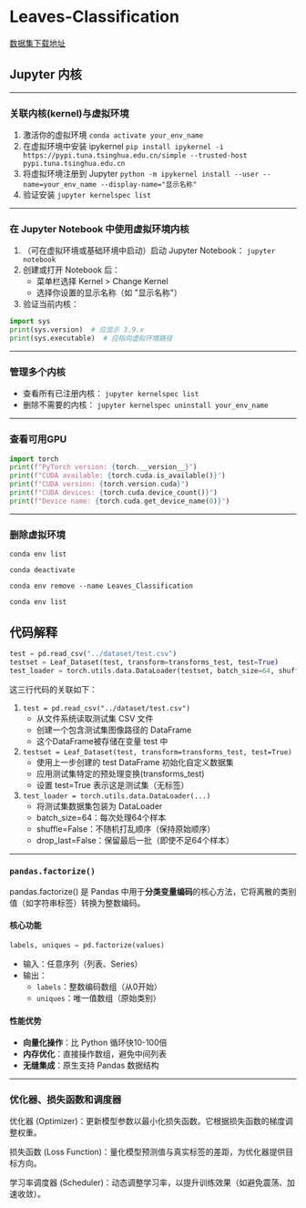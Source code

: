 # Leaves-Classification
[数据集下载地址](https://www.kaggle.com/c/classify-leaves/data)
## Jupyter 内核
***
### 关联内核(kernel)与虚拟环境
1. 激活你的虚拟环境 `conda activate your_env_name`
2. 在虚拟环境中安装 ipykernel `pip install ipykernel -i https://pypi.tuna.tsinghua.edu.cn/simple --trusted-host pypi.tuna.tsinghua.edu.cn`
3. 将虚拟环境注册到 Jupyter `python -m ipykernel install --user --name=your_env_name --display-name="显示名称"`
4. 验证安装 `jupyter kernelspec list`
***
### 在 Jupyter Notebook 中使用虚拟环境内核
1. （可在虚拟环境或基础环境中启动）启动 Jupyter Notebook： `jupyter notebook`
2. 创建或打开 Notebook 后：
   - 菜单栏选择 Kernel > Change Kernel
   - 选择你设置的显示名称（如 "显示名称"）
3. 验证当前内核：
```python
import sys
print(sys.version)  # 应显示 3.9.x
print(sys.executable)  # 应指向虚拟环境路径
```
***
### 管理多个内核
- 查看所有已注册内核： `jupyter kernelspec list` 
- 删除不需要的内核： `jupyter kernelspec uninstall your_env_name`
***
### 查看可用GPU
```python
import torch
print(f"PyTorch version: {torch.__version__}")
print(f"CUDA available: {torch.cuda.is_available()}")
print(f"CUDA version: {torch.version.cuda}")
print(f"CUDA devices: {torch.cuda.device_count()}")
print(f"Device name: {torch.cuda.get_device_name(0)}")
```
***
### 删除虚拟环境
```commandline
conda env list

conda deactivate

conda env remove --name Leaves_Classification

conda env list
```
## 代码解释
```python
test = pd.read_csv("../dataset/test.csv")  
testset = Leaf_Dataset(test, transform=transforms_test, test=True)
test_loader = torch.utils.data.DataLoader(testset, batch_size=64, shuffle=False, drop_last=False)
```
这三行代码的关联如下：
1. `test = pd.read_csv("../dataset/test.csv")`
   - 从文件系统读取测试集 CSV 文件
   - 创建一个包含测试集图像路径的 DataFrame
   - 这个DataFrame被存储在变量 test 中
2. `testset = Leaf_Dataset(test, transform=transforms_test, test=True)`
   - 使用上一步创建的 test DataFrame 初始化自定义数据集
   - 应用测试集特定的预处理变换(transforms_test)
   - 设置 test=True 表示这是测试集（无标签）
3. `test_loader = torch.utils.data.DataLoader(...)`
   - 将测试集数据集包装为 DataLoader
   - batch_size=64：每次处理64个样本
   - shuffle=False：不随机打乱顺序（保持原始顺序）
   - drop_last=False：保留最后一批（即使不足64个样本）
***
### `pandas.factorize()`
pandas.factorize() 是 Pandas 中用于**分类变量编码**的核心方法，它将离散的类别值（如字符串标签）转换为整数编码。
#### 核心功能
```python
labels, uniques = pd.factorize(values)
```
- 输入：任意序列（列表、Series）
- 输出：
  - `labels`：整数编码数组（从0开始）
  - `uniques`：唯一值数组（原始类别）
#### 性能优势
- **向量化操作**：比 Python 循环快10-100倍
- **内存优化**：直接操作数组，避免中间列表
- **无缝集成**：原生支持 Pandas 数据结构
***
### 优化器、损失函数和调度器
优化器 (Optimizer)：更新模型参数以最小化损失函数。它根据损失函数的梯度调整权重。

损失函数 (Loss Function)：量化模型预测值与真实标签的差距，为优化器提供目标方向。

学习率调度器 (Scheduler)：动态调整学习率，以提升训练效果（如避免震荡、加速收敛）。